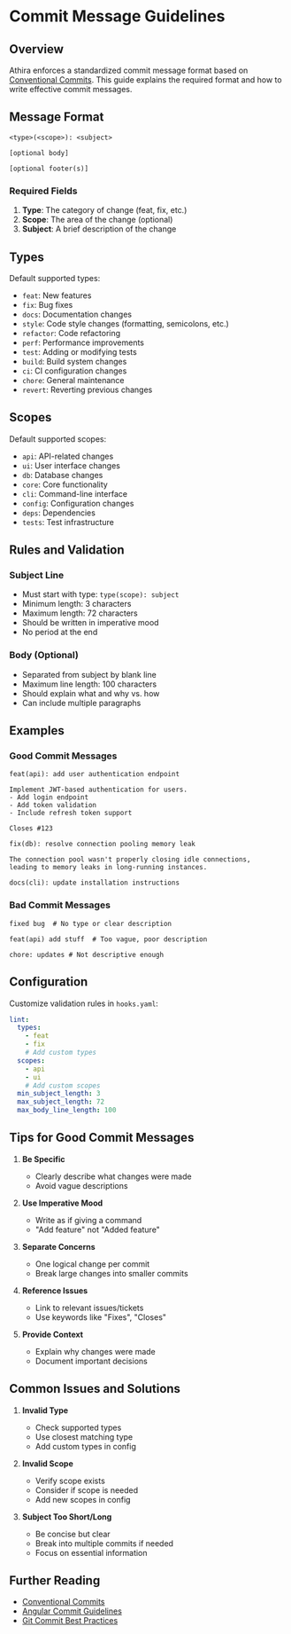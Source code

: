 # Commit Message Guidelines

## Overview

Athira enforces a standardized commit message format based on [Conventional Commits](https://www.conventionalcommits.org/). This guide explains the required format and how to write effective commit messages.

## Message Format

```
<type>(<scope>): <subject>

[optional body]

[optional footer(s)]
```

### Required Fields

1. **Type**: The category of change (feat, fix, etc.)
2. **Scope**: The area of the change (optional)
3. **Subject**: A brief description of the change

## Types

Default supported types:

- `feat`: New features
- `fix`: Bug fixes
- `docs`: Documentation changes
- `style`: Code style changes (formatting, semicolons, etc.)
- `refactor`: Code refactoring
- `perf`: Performance improvements
- `test`: Adding or modifying tests
- `build`: Build system changes
- `ci`: CI configuration changes
- `chore`: General maintenance
- `revert`: Reverting previous changes

## Scopes

Default supported scopes:

- `api`: API-related changes
- `ui`: User interface changes
- `db`: Database changes
- `core`: Core functionality
- `cli`: Command-line interface
- `config`: Configuration changes
- `deps`: Dependencies
- `tests`: Test infrastructure

## Rules and Validation

### Subject Line

- Must start with type: `type(scope): subject`
- Minimum length: 3 characters
- Maximum length: 72 characters
- Should be written in imperative mood
- No period at the end

### Body (Optional)

- Separated from subject by blank line
- Maximum line length: 100 characters
- Should explain what and why vs. how
- Can include multiple paragraphs

## Examples

### Good Commit Messages

```
feat(api): add user authentication endpoint

Implement JWT-based authentication for users.
- Add login endpoint
- Add token validation
- Include refresh token support

Closes #123
```

```
fix(db): resolve connection pooling memory leak

The connection pool wasn't properly closing idle connections,
leading to memory leaks in long-running instances.
```

```
docs(cli): update installation instructions
```

### Bad Commit Messages

```
fixed bug  # No type or clear description
```

```
feat(api) add stuff  # Too vague, poor description
```

```
chore: updates # Not descriptive enough
```

## Configuration

Customize validation rules in `hooks.yaml`:

```yaml
lint:
  types:
    - feat
    - fix
    # Add custom types
  scopes:
    - api
    - ui
    # Add custom scopes
  min_subject_length: 3
  max_subject_length: 72
  max_body_line_length: 100
```

## Tips for Good Commit Messages

1. **Be Specific**
   - Clearly describe what changes were made
   - Avoid vague descriptions

2. **Use Imperative Mood**
   - Write as if giving a command
   - "Add feature" not "Added feature"

3. **Separate Concerns**
   - One logical change per commit
   - Break large changes into smaller commits

4. **Reference Issues**
   - Link to relevant issues/tickets
   - Use keywords like "Fixes", "Closes"

5. **Provide Context**
   - Explain why changes were made
   - Document important decisions

## Common Issues and Solutions

1. **Invalid Type**
   - Check supported types
   - Use closest matching type
   - Add custom types in config

2. **Invalid Scope**
   - Verify scope exists
   - Consider if scope is needed
   - Add new scopes in config

3. **Subject Too Short/Long**
   - Be concise but clear
   - Break into multiple commits if needed
   - Focus on essential information

## Further Reading

- [Conventional Commits](https://www.conventionalcommits.org/)
- [Angular Commit Guidelines](https://github.com/angular/angular/blob/master/CONTRIBUTING.md#-commit-message-format)
- [Git Commit Best Practices](https://chris.beams.io/posts/git-commit/)